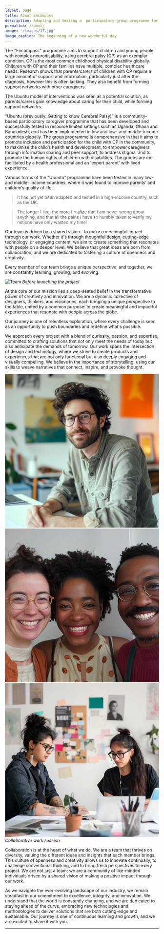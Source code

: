```yaml
---
layout: page
title: About Encompass
description: Adapting and testing a  participatory group programme for parents/carers of children with complex neurodisability
permalink: /about/
image: '/images/17.jpg'
image_caption: The beginning of a new wonderful day
---
```


The "Encompass" programme aims to support children and young people with complex neurodisability, using cerebral palsy (CP) as an exemplar condition. CP is the most common childhood physical disability globally. Children with CP and their families have multiple, complex healthcare needs. Research shows that parents/carers of children with CP require a large amount of support and information, particularly just after the diagnosis, however this is often lacking. They also benefit from forming support networks with other caregivers.

The Ubuntu model of interventions was seen as a potential solution, as parents/carers gain knowledge about caring for their child, while forming support networks.

“Ubuntu (previously: Getting to know Cerebral Palsy)” is a community-based participatory caregiver programme that has been developed and successfully tested in resource limited settings such as Uganda, Ghana and Bangladesh, and has been implemented in low and low- and middle-income countries globally. The group programme is comprehensive in that it aims to promote inclusion and participation for the child with CP in the community, to maximise the child’s health and development, to empower caregivers through information sharing and peer support, to address stigma, and to promote the human rights of children with disabilities. The groups are co-facilitated by a health professional and an 'expert parent' with lived experience.

Various forms of the "Ubuntu" programme have been tested in many low- and middle- income countries, where it was found to improve parents’ and children’s quality of life. 

> It has not yet been adapted and tested in a high-income country, such as the UK. 





> The longer I live, the more I realize that I am never wrong about anything, and that all the pains I have so humbly taken to verify my notions have only wasted my time!

Our team is driven by a shared vision—to make a meaningful impact through our work. Whether it's through thoughtful design, cutting-edge technology, or engaging content, we aim to create something that resonates with people on a deeper level. We believe that great ideas are born from collaboration, and we are dedicated to fostering a culture of openness and creativity.

Every member of our team brings a unique perspective, and together, we are constantly learning, growing, and evolving.

![Team]({{site.baseurl}}/images/17-1.jpg#wide)
*Before launching the project*

At the core of our mission lies a deep-seated belief in the transformative power of creativity and innovation. We are a dynamic collective of designers, thinkers, and visionaries, each bringing a unique perspective to the table, united by a common purpose: to create meaningful and impactful experiences that resonate with people across the globe.

Our journey is one of relentless exploration, where every challenge is seen as an opportunity to push boundaries and redefine what's possible.

We approach every project with a blend of curiosity, passion, and expertise, committed to crafting solutions that not only meet the needs of today but also anticipate the demands of tomorrow. Our work spans the intersection of design and technology, where we strive to create products and experiences that are not only functional but also deeply engaging and visually compelling. We believe in the importance of storytelling, using our skills to weave narratives that connect, inspire, and provoke thought.

<div class="gallery-box">
  <div class="gallery gallery-column-3">
    <img src="/images/17-2.jpg" loading="lazy">
    <img src="/images/17-4.jpg" loading="lazy">
    <img src="/images/17-3.jpg" loading="lazy">
  </div>
  <em>Collaborative work session</em>
</div>

Collaboration is at the heart of what we do. We are a team that thrives on diversity, valuing the different ideas and insights that each member brings. This culture of openness and creativity allows us to innovate continually, to challenge conventional thinking, and to bring fresh perspectives to every project. We are not just a team; we are a community of like-minded individuals driven by a shared vision of making a positive impact through our work.

As we navigate the ever-evolving landscape of our industry, we remain steadfast in our commitment to excellence, integrity, and innovation. We understand that the world is constantly changing, and we are dedicated to staying ahead of the curve, embracing new technologies and methodologies to deliver solutions that are both cutting-edge and sustainable. Our journey is one of continuous learning and growth, and we are excited to share it with you.

***
